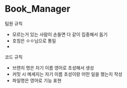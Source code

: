 # Book_Manager

팀원 규칙
- 모르는거 있는 사람이 손들면 다 같이 집중해서 돕기
- 호칭은 ㅇㅇ님으로 통일
- 

코드 규칙
- 브렌치 명은 자기 이름 영어로 초성해서 생성
- 커밋 시 메세지는 자기 이름 초성이랑 어떤 일을 했는지 작성
- 파일명은 영어로 기능 표현
